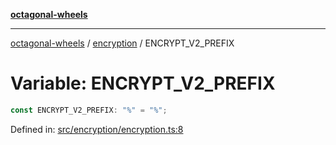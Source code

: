 [**octagonal-wheels**](../../README.md)

***

[octagonal-wheels](../../modules.md) / [encryption](../README.md) / ENCRYPT\_V2\_PREFIX

# Variable: ENCRYPT\_V2\_PREFIX

```ts
const ENCRYPT_V2_PREFIX: "%" = "%";
```

Defined in: [src/encryption/encryption.ts:8](https://github.com/vrtmrz/octagonal-wheels/blob/main/src/encryption/encryption.ts#L8)
